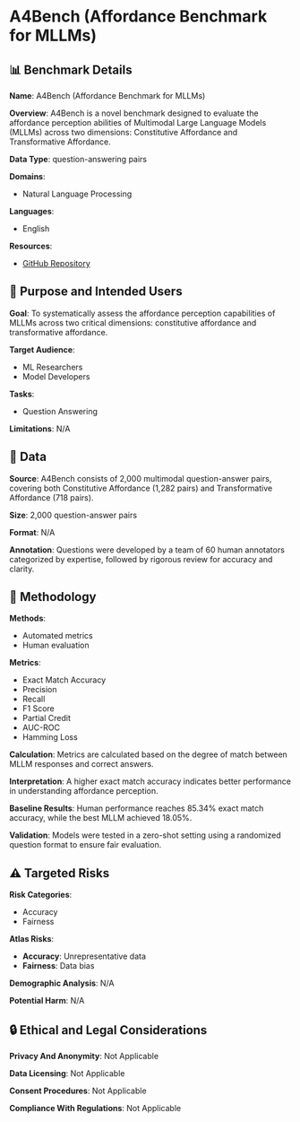 # A4Bench (Affordance Benchmark for MLLMs)

## 📊 Benchmark Details

**Name**: A4Bench (Affordance Benchmark for MLLMs)

**Overview**: A4Bench is a novel benchmark designed to evaluate the affordance perception abilities of Multimodal Large Language Models (MLLMs) across two dimensions: Constitutive Affordance and Transformative Affordance.

**Data Type**: question-answering pairs

**Domains**:
- Natural Language Processing

**Languages**:
- English

**Resources**:
- [GitHub Repository](https://github.com/JunyingWang959/A4Bench)

## 🎯 Purpose and Intended Users

**Goal**: To systematically assess the affordance perception capabilities of MLLMs across two critical dimensions: constitutive affordance and transformative affordance.

**Target Audience**:
- ML Researchers
- Model Developers

**Tasks**:
- Question Answering

**Limitations**: N/A

## 💾 Data

**Source**: A4Bench consists of 2,000 multimodal question-answer pairs, covering both Constitutive Affordance (1,282 pairs) and Transformative Affordance (718 pairs).

**Size**: 2,000 question-answer pairs

**Format**: N/A

**Annotation**: Questions were developed by a team of 60 human annotators categorized by expertise, followed by rigorous review for accuracy and clarity.

## 🔬 Methodology

**Methods**:
- Automated metrics
- Human evaluation

**Metrics**:
- Exact Match Accuracy
- Precision
- Recall
- F1 Score
- Partial Credit
- AUC-ROC
- Hamming Loss

**Calculation**: Metrics are calculated based on the degree of match between MLLM responses and correct answers.

**Interpretation**: A higher exact match accuracy indicates better performance in understanding affordance perception.

**Baseline Results**: Human performance reaches 85.34% exact match accuracy, while the best MLLM achieved 18.05%.

**Validation**: Models were tested in a zero-shot setting using a randomized question format to ensure fair evaluation.

## ⚠️ Targeted Risks

**Risk Categories**:
- Accuracy
- Fairness

**Atlas Risks**:
- **Accuracy**: Unrepresentative data
- **Fairness**: Data bias

**Demographic Analysis**: N/A

**Potential Harm**: N/A

## 🔒 Ethical and Legal Considerations

**Privacy And Anonymity**: Not Applicable

**Data Licensing**: Not Applicable

**Consent Procedures**: Not Applicable

**Compliance With Regulations**: Not Applicable
